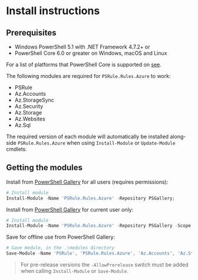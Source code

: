 # Install instructions

## Prerequisites

- Windows PowerShell 5.1 with .NET Framework 4.7.2+ or
- PowerShell Core 6.0 or greater on Windows, macOS and Linux

For a list of platforms that PowerShell Core is supported on [see](https://github.com/PowerShell/PowerShell#get-powershell).

The following modules are required for `PSRule.Rules.Azure` to work:

- PSRule
- Az.Accounts
- Az.StorageSync
- Az.Security
- Az.Storage
- Az.Websites
- Az.Sql

The required version of each module will automatically be installed along-side `PSRule.Rules.Azure` when using `Install-Module` or `Update-Module` cmdlets.

## Getting the modules

Install from [PowerShell Gallery][module] for all users (requires permissions):

```powershell
# Install module
Install-Module -Name 'PSRule.Rules.Azure' -Repository PSGallery;
```

Install from [PowerShell Gallery][module] for current user only:

```powershell
# Install module
Install-Module -Name 'PSRule.Rules.Azure' -Repository PSGallery -Scope CurrentUser;
```

Save for offline use from PowerShell Gallery:

```powershell
# Save module, in the .\modules directory
Save-Module -Name 'PSRule', 'PSRule.Rules.Azure', 'Az.Accounts', 'Az.StorageSync', 'Az.Security', 'Az.Storage', 'Az.Websites', 'Az.Sql' -Path '.\modules';
```

> For pre-release versions the `-AllowPrerelease` switch must be added when calling `Install-Module` or `Save-Module`.

[module]: https://www.powershellgallery.com/packages/PSRule.Rules.Azure
